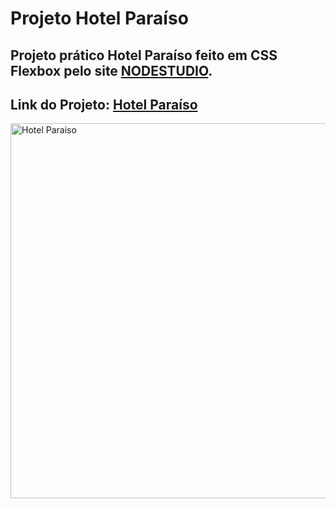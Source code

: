 # Projeto Hotel Paraíso


## Projeto prático Hotel Paraíso feito em CSS Flexbox pelo site [NODESTUDIO](https://www.nodestudio.com.br/curso/curso-de-flexbox).

## Link do Projeto: [Hotel Paraíso](https://marcelo-rafael.github.io/projeto-hotel-paraiso/)

<img src="hotel-paraiso.gif" alt="Hotel Paraiso" width="600"/> 
